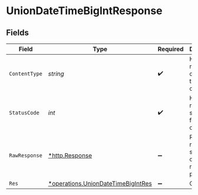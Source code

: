 # UnionDateTimeBigIntResponse


## Fields

| Field                                                                                   | Type                                                                                    | Required                                                                                | Description                                                                             |
| --------------------------------------------------------------------------------------- | --------------------------------------------------------------------------------------- | --------------------------------------------------------------------------------------- | --------------------------------------------------------------------------------------- |
| `ContentType`                                                                           | *string*                                                                                | :heavy_check_mark:                                                                      | HTTP response content type for this operation                                           |
| `StatusCode`                                                                            | *int*                                                                                   | :heavy_check_mark:                                                                      | HTTP response status code for this operation                                            |
| `RawResponse`                                                                           | [*http.Response](https://pkg.go.dev/net/http#Response)                                  | :heavy_minus_sign:                                                                      | Raw HTTP response; suitable for custom response parsing                                 |
| `Res`                                                                                   | [*operations.UnionDateTimeBigIntRes](../../models/operations/uniondatetimebigintres.md) | :heavy_minus_sign:                                                                      | OK                                                                                      |
